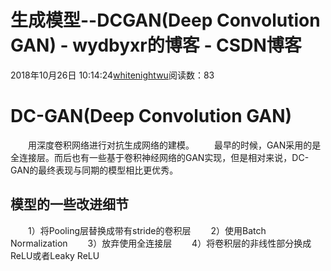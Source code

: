 # 生成模型--DCGAN(Deep Convolution GAN) - wydbyxr的博客 - CSDN博客
2018年10月26日 10:14:24[whitenightwu](https://me.csdn.net/wydbyxr)阅读数：83
# DC-GAN(Deep Convolution GAN)
  用深度卷积网络进行对抗生成网络的建模。
  最早的时候，GAN采用的是全连接层。而后也有一些基于卷积神经网络的GAN实现，但是相对来说，DC-GAN的最终表现与同期的模型相比更优秀。
## 模型的一些改进细节
  1）将Pooling层替换成带有stride的卷积层
  2）使用Batch Normalization
  3）放弃使用全连接层
  4）将卷积层的非线性部分换成ReLU或者Leaky ReLU

